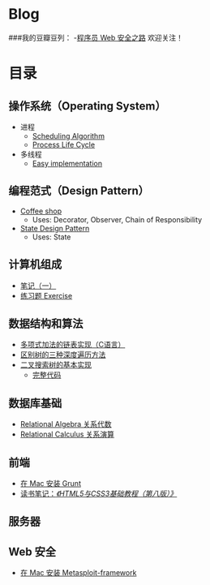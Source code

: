 # Blog

###我的豆瓣豆列：
-[程序员 Web 安全之路](http://www.douban.com/doulist/43126355/)
欢迎关注！

# 目录

## 操作系统（Operating System）

* 进程
  * [Scheduling Algorithm](/OperatingSystem/Process/Scheduling)
  * [Process Life Cycle](/OperatingSystem/Process/StatePattern)
* 多线程
  * [Easy implementation](/OperatingSystem/Thread)

## 编程范式（Design Pattern）

* [Coffee shop](/DesignPattern/CoffeeShop)
  * Uses: Decorator, Observer, Chain of Responsibility
* [State Design Pattern](/OperatingSystem/Process/StatePattern)
  * Uses: State

## 计算机组成

* [笔记（一）](/ComputerOrganization/Chapter_1.md)
* [练习题 Exercise](/ComputerOrganization/Exercise)

## 数据结构和算法

*  [多项式加法的链表实现（C语言）](http://blog.csdn.net/kids412kelly/article/details/49493981)
*  [区别树的三种深度遍历方法](http://blog.csdn.net/kids412kelly/article/details/49851133)
*  [二叉搜索树的基本实现](http://www.cjjjs.cn/paper/rjjc/201622232211108.aspx)
   * [完整代码](/DataStructures/BinarySearchTree.c) 

## 数据库基础
* [Relational Algebra 关系代数](http://blog.csdn.net/kids412kelly/article/details/48953205)
* [Relational Calculus 关系演算](http://blog.csdn.net/kids412kelly/article/details/49132015)

## 前端
* [在 Mac 安装 Grunt](/Front-End/installGruntOnMac.md)
* [读书笔记：*《HTML5与CSS3基础教程（第八版）》* ](/Front-End/htmlcss-vqs8/README.md)

## 服务器


## Web 安全
* [在 Mac 安装 Metasploit-framework](http://blog.csdn.net/kids412kelly/article/details/49475693)